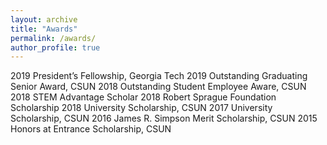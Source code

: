 ```yaml
---
layout: archive
title: "Awards"
permalink: /awards/
author_profile: true
---
```


2019	President’s Fellowship, Georgia Tech
2019	Outstanding Graduating Senior Award, CSUN
2018	Outstanding Student Employee Aware, CSUN
2018	STEM Advantage Scholar
2018	Robert Sprague Foundation Scholarship
2018    University Scholarship, CSUN
2017    University Scholarship, CSUN
2016	James R. Simpson Merit Scholarship, CSUN
2015	Honors at Entrance Scholarship, CSUN
